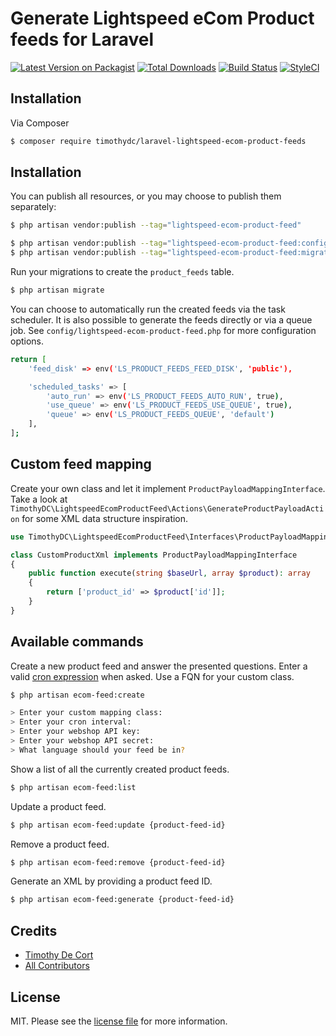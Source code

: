 # Generate Lightspeed eCom Product feeds for Laravel

[![Latest Version on Packagist][ico-version]][link-packagist]
[![Total Downloads][ico-downloads]][link-downloads]
[![Build Status][ico-travis]][link-travis]
[![StyleCI][ico-styleci]][link-styleci]

## Installation

Via Composer

``` bash
$ composer require timothydc/laravel-lightspeed-ecom-product-feeds
```

## Installation
You can publish all resources, or you may choose to publish them separately:

```bash
$ php artisan vendor:publish --tag="lightspeed-ecom-product-feed"

$ php artisan vendor:publish --tag="lightspeed-ecom-product-feed:config"
$ php artisan vendor:publish --tag="lightspeed-ecom-product-feed:migrations"
```

Run your migrations to create the `product_feeds` table.

```bash
$ php artisan migrate
```

You can choose to automatically run the created feeds via the task scheduler.
It is also possible to generate the feeds directly or via a queue job. See `config/lightspeed-ecom-product-feed.php` for more configuration options.

```bash
return [
    'feed_disk' => env('LS_PRODUCT_FEEDS_FEED_DISK', 'public'),

    'scheduled_tasks' => [
        'auto_run' => env('LS_PRODUCT_FEEDS_AUTO_RUN', true),
        'use_queue' => env('LS_PRODUCT_FEEDS_USE_QUEUE', true),
        'queue' => env('LS_PRODUCT_FEEDS_QUEUE', 'default')
    ],
];
```

## Custom feed mapping
Create your own class and let it implement `ProductPayloadMappingInterface`.
Take a look at `TimothyDC\LightspeedEcomProductFeed\Actions\GenerateProductPayloadAction` for some XML data structure inspiration.
```php
use TimothyDC\LightspeedEcomProductFeed\Interfaces\ProductPayloadMappingInterface;

class CustomProductXml implements ProductPayloadMappingInterface
{
    public function execute(string $baseUrl, array $product): array
    {
        return ['product_id' => $product['id']];
    }
}
```

## Available commands

Create a new product feed and answer the presented questions. Enter a valid [cron expression][link-crontab] when asked.
Use a FQN for your custom class.

```bash
$ php artisan ecom-feed:create

> Enter your custom mapping class:
> Enter your cron interval:
> Enter your webshop API key:
> Enter your webshop API secret:
> What language should your feed be in?
```

Show a list of all the currently created product feeds.
```bash
$ php artisan ecom-feed:list
```

Update a product feed.
```bash
$ php artisan ecom-feed:update {product-feed-id}
```

Remove a product feed.
```bash
$ php artisan ecom-feed:remove {product-feed-id}
```

Generate an XML by providing a product feed ID.
```bash
$ php artisan ecom-feed:generate {product-feed-id}
```

## Credits

- [Timothy De Cort][link-author]
- [All Contributors][link-contributors]

## License

MIT. Please see the [license file](license.md) for more information.

[link-crontab]: https://crontab.guru/
[ico-version]: https://img.shields.io/packagist/v/timothydc/laravel-lightspeed-ecom-product-feeds.svg?style=flat-square
[ico-downloads]: https://img.shields.io/packagist/dt/timothydc/laravel-lightspeed-ecom-product-feeds.svg?style=flat-square
[ico-travis]: https://img.shields.io/travis/timothydc/laravel-lightspeed-ecom-product-feeds/master.svg?style=flat-square
[ico-styleci]: https://styleci.io/repos/275463792/shield

[link-packagist]: https://packagist.org/packages/timothydc/laravel-lightspeed-ecom-product-feeds
[link-downloads]: https://packagist.org/packages/timothydc/laravel-lightspeed-ecom-product-feeds
[link-travis]: https://travis-ci.org/timothydc/laravel-lightspeed-ecom-product-feeds
[link-styleci]: https://styleci.io/repos/275463792
[link-author]: https://github.com/timothydc
[link-contributors]: ../../contributors
